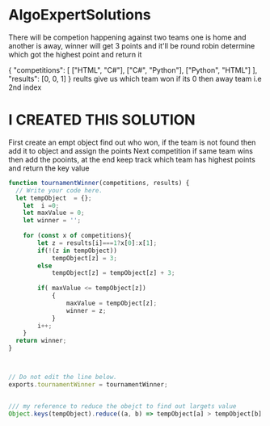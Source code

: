 # AlgoExpertSolutions

There will be competion happening against two teams
one is home and another is away, winner will get 3 points and it'll be round robin
determine which got the highest point and return it

{
  "competitions": [
    ["HTML", "C#"],
    ["C#", "Python"],
    ["Python", "HTML"]
  ],
  "results": [0, 0, 1]
}
reults give us which team won
if its 0 then away team i.e 2nd index

# I CREATED THIS SOLUTION


First create an empt object
find out who won,
if the team is not found then add it to object and assign the points
Next competition if same team wins then add the pooints, at the end keep track which team has highest points and return the key value

```javascript
function tournamentWinner(competitions, results) {
  // Write your code here.
  let tempObject  = {};
	let  i =0;
	let maxValue = 0;
	let winner = '';
	
	for (const x of competitions){
		let z = results[i]===1?x[0]:x[1];
		if(!(z in tempObject))
			tempObject[z] = 3;
		else 
			tempObject[z] = tempObject[z] + 3;
		
		if( maxValue <= tempObject[z])
			{
				maxValue = tempObject[z];
				winner = z;
			}
		i++;
	}
  return winner;
}



// Do not edit the line below.
exports.tournamentWinner = tournamentWinner;


/// my reference to reduce the obejct to find out largets value
Object.keys(tempObject).reduce((a, b) => tempObject[a] > tempObject[b] ? a : b);

```
